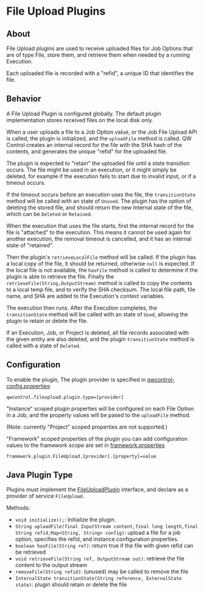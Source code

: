# File Upload Plugins

## About

File Upload plugins are used to receive uploaded files for Job Options that are of type File, store them, and retrieve them when needed by a running Execution.

Each uploaded file is recorded with a "refid", a unique ID that identifies the file.

## Behavior

A File Upload Plugin is configured globally. The default plugin implementation stores received files on the local disk only.

When a user uploads a file to a Job Option value, or the Job File Upload API is called, the plugin is initialized, and the `uploadFile` method is called. QW Control creates an internal record for the file with the SHA hash of the contents, and generates the unique "refid" for the uploaded file.

The plugin is expected to "retain" the uploaded file until a state transition occurs. The file might be used in an execution, or it might simply be deleted, for example if the execution fails to start due to invalid input, or if a timeout occurs.

If the timeout occurs before an execution uses the file, the `transitionState` method will be called with an state of `Unused`.
The plugin has the option of deleting the stored file, and should return the new Internal state of the file, which can be `Deleted` or `Retained`.

When the execution that uses the file starts, first the internal record for the file is "attached" to the execution.
This means it cannot be used again for another execution, the removal timeout is cancelled, and it has an internal state of "retained".

Then the plugin's `retrieveLocalFile` method will be called. If the plugin has a local copy of the file,
it should be returned, otherwise `null` is expected. If the local file is not available, the `hasFile` method is called to determine if the
plugin is able to retrieve the file. Finally the `retrieveFile(String,OutputStream)` method is called to copy the contents to a local temp file,
and to verify the SHA checksum. The local file path, file name, and SHA are added to the Execution's context variables.

The execution then runs. After the Execution completes, the `transitionState` method will be called with an state of `Used`, allowing the plugin to retain or delete the file.

If an Execution, Job, or Project is deleted, all file records associated with the given entity are also deleted,
and the plugin `transitionState` method is called with a state of `Deleted`.

## Configuration

To enable the plugin, The plugin provider is specified in [qwcontrol-config.properties](/administration/configuration/config-file-reference.md#qwcontrol-config.properties):

    qwcontrol.fileupload.plugin.type=[provider]

"Instance" scoped plugin properties will be configured on each File Option in a Job, and the property values will be pased to the `uploadFile` method.

(Note: currently "Project" scoped properties are not supported.)

"Framework" scoped properties of the plugin you can add configuration values to the framework scope are set in [framework.properties](/administration/configuration/config-file-reference.md#framework-properties)

    framework.plugin.FileUpload.[provider].[property]=value

## Java Plugin Type

Plugins must implement the [FileUploadPlugin] interface, and declare as a provider of service `FileUpload`.

Methods:

- `void initialize();`: Initialize the plugin.
- `String uploadFile(final InputStream content,final long length,final String refid,Map<String, String> config)`: upload a file for a job option, specifies the refid, and instance configuration properties.
- `boolean hasFile(String ref)`: return true if the file with given refid can be retrieved
- `void retrieveFile(String ref, OutputStream out)`: retrieve the file content to the output stream
- `removeFile(String refid)`: (unused) may be called to remove the file
- `InternalState transitionState(String reference, ExternalState state)`: plugin should retain or delete the file

[fileuploadplugin]: {{{javaDocBase}}}/com/dtolabs/qwcontrol/plugins/file/FileUploadPlugin.html
